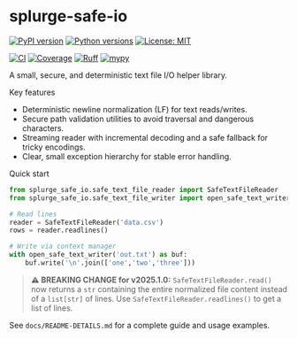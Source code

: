 # splurge-safe-io

[![PyPI version](https://badge.fury.io/py/splurge-safe-io.svg)](https://pypi.org/project/splurge-safe-io/)
[![Python versions](https://img.shields.io/pypi/pyversions/splurge-safe-io.svg)](https://pypi.org/project/splurge-safe-io/)
[![License: MIT](https://img.shields.io/badge/License-MIT-blue.svg)](https://opensource.org/licenses/MIT)

[![CI](https://github.com/jim-schilling/splurge-safe-io/actions/workflows/ci-quick-test.yml/badge.svg)](https://github.com/jim-schilling/splurge-safe-io/actions/workflows/ci-quick-test.yml)
[![Coverage](https://img.shields.io/badge/coverage-93%25-brightgreen.svg)](https://github.com/jim-schilling/splurge-safe-io)
[![Ruff](https://img.shields.io/endpoint?url=https://raw.githubusercontent.com/astral-sh/ruff/main/assets/badge/v2.json)](https://github.com/astral-sh/ruff)
[![mypy](https://img.shields.io/badge/mypy-checked-black)](https://mypy-lang.org/)


A small, secure, and deterministic text file I/O helper library.

Key features

- Deterministic newline normalization (LF) for text reads/writes.
- Secure path validation utilities to avoid traversal and dangerous characters.
- Streaming reader with incremental decoding and a safe fallback for tricky encodings.
- Clear, small exception hierarchy for stable error handling.

Quick start

```py
from splurge_safe_io.safe_text_file_reader import SafeTextFileReader
from splurge_safe_io.safe_text_file_writer import open_safe_text_writer

# Read lines
reader = SafeTextFileReader('data.csv')
rows = reader.readlines()

# Write via context manager
with open_safe_text_writer('out.txt') as buf:
    buf.write('\n'.join(['one','two','three']))
```


> **⚠️ BREAKING CHANGE for v2025.1.0:** `SafeTextFileReader.read()` now returns a `str` containing the entire normalized file content instead of a `list[str]` of lines. Use `SafeTextFileReader.readlines()` to get a list of lines.


See `docs/README-DETAILS.md` for a complete guide and usage examples.
